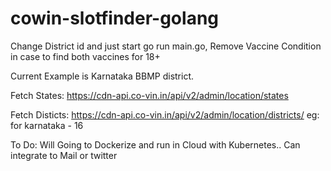 # cowin-slotfinder-golang

Change District id and just start go run main.go, Remove Vaccine Condition in case to find both vaccines for 18+

Current Example is Karnataka BBMP district.

Fetch States: https://cdn-api.co-vin.in/api/v2/admin/location/states

Fetch Disticts: https://cdn-api.co-vin.in/api/v2/admin/location/districts/<state-id> eg: for karnataka - 16


To Do:
Will Going to Dockerize and run in Cloud with Kubernetes..
Can integrate to Mail or twitter
